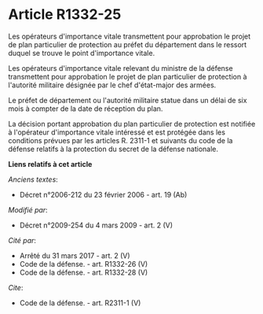 # Article R1332-25

Les opérateurs d'importance vitale transmettent pour approbation le projet de plan particulier de protection au préfet du
département dans le ressort duquel se trouve le point d'importance vitale. 

Les opérateurs d'importance vitale relevant du ministre de la défense transmettent pour approbation le projet de plan
particulier de protection à l'autorité militaire désignée par le chef d'état-major des armées. 

Le préfet de département ou l'autorité militaire statue dans un délai de six mois à compter de la date de réception du plan. 

La décision portant approbation du plan particulier de protection est notifiée à l'opérateur d'importance vitale intéressé et
est protégée dans les conditions prévues par les articles R. 2311-1 et suivants du code de la défense relatifs à la
protection du secret de la défense nationale.

**Liens relatifs à cet article**

_Anciens textes_:

  - Décret n°2006-212 du 23 février 2006 - art. 19 (Ab)

_Modifié par_:

  - Décret n°2009-254 du 4 mars 2009 - art. 2 (V)

_Cité par_:

  - Arrêté du 31 mars 2017 - art. 2 (V)
  - Code de la défense. - art. R1332-26 (V)
  - Code de la défense. - art. R1332-28 (V)

_Cite_:

  - Code de la défense. - art. R2311-1 (V)
